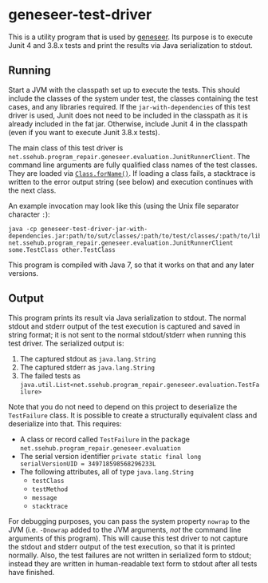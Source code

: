 # geneseer-test-driver

This is a utility program that is used by [geneseer](https://github.com/adam-sse/geneseer). Its purpose is to execute
Junit 4 and 3.8.x tests and print the results via Java serialization to stdout.

## Running

Start a JVM with the classpath set up to execute the tests. This should include the classes of the system under test,
the classes containing the test cases, and any libraries required. If the `jar-with-dependencies` of this test driver is
used, Junit does not need to be included in the classpath as it is already included in the fat jar. Otherwise, include
Junit 4 in the classpath (even if you want to execute Junit 3.8.x tests).

The main class of this test driver is `net.ssehub.program_repair.geneseer.evaluation.JunitRunnerClient`. The command
line arguments are fully qualified class names of the test classes. They are loaded via
[`Class.forName()`](https://docs.oracle.com/javase/7/docs/api/java/lang/Class.html#forName%28java.lang.String%29). If
loading a class fails, a stacktrace is written to the error output string (see below) and execution continues with the
next class.

An example invocation may look like this (using the Unix file separator character `:`):
```
java -cp geneseer-test-driver-jar-with-dependencies.jar:path/to/sut/classes/:path/to/test/classes/:path/to/lib.jar net.ssehub.program_repair.geneseer.evaluation.JunitRunnerClient some.TestClass other.TestClass
```

This program is compiled with Java 7, so that it works on that and any later versions.

## Output

This program prints its result via Java serialization to stdout. The normal stdout and stderr output of the test
execution is captured and saved in string format; it is not sent to the normal stdout/stderr when running this test
driver. The serialized output is:

1. The captured stdout as `java.lang.String`
2. The captured stderr as `java.lang.String`
3. The failed tests as `java.util.List<net.ssehub.program_repair.geneseer.evaluation.TestFailure>`

Note that you do not need to depend on this project to deserialize the `TestFailure` class. It is possible to create a
structurally equivalent class and deserialize into that. This requires:

* A class or record called `TestFailure` in the package `net.ssehub.program_repair.geneseer.evaluation`
* The serial version identifier `private static final long serialVersionUID = 349718598568296233L`
* The following attributes, all of type `java.lang.String`
    * `testClass`
    * `testMethod`
    * `message`
    * `stacktrace`

For debugging purposes, you can pass the system property `nowrap` to the JVM (i.e. `-Dnowrap` added to the JVM
arguments, *not* the command line arguments of this program). This will cause this test driver to not capture the stdout
and stderr output of the test execution, so that it is printed normally. Also, the test failures are not written in
serialized form to stdout; instead they are written in human-readable text form to stdout after all tests have finished.
